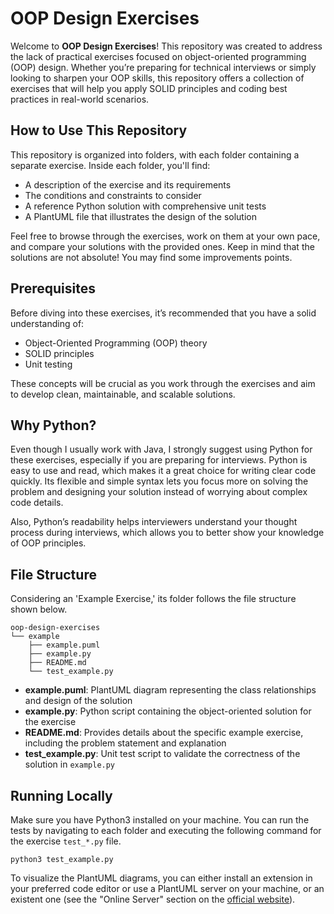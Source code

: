 # OOP Design Exercises

Welcome to **OOP Design Exercises**! This repository was created to address the lack of practical exercises focused on object-oriented programming (OOP) design. Whether you’re preparing for technical interviews or simply looking to sharpen your OOP skills, this repository offers a collection of exercises that will help you apply SOLID principles and coding best practices in real-world scenarios.

## How to Use This Repository

This repository is organized into folders, with each folder containing a separate exercise. Inside each folder, you'll find:

- A description of the exercise and its requirements
- The conditions and constraints to consider
- A reference Python solution with comprehensive unit tests
- A PlantUML file that illustrates the design of the solution

Feel free to browse through the exercises, work on them at your own pace, and compare your solutions with the provided ones. Keep in mind that the solutions are not absolute! You may find some improvements points. 

## Prerequisites

Before diving into these exercises, it’s recommended that you have a solid understanding of:

- Object-Oriented Programming (OOP) theory
- SOLID principles
- Unit testing

These concepts will be crucial as you work through the exercises and aim to develop clean, maintainable, and scalable solutions.

## Why Python?

Even though I usually work with Java, I strongly suggest using Python for these exercises, especially if you are preparing for interviews. Python is easy to use and read, which makes it a great choice for writing clear code quickly. Its flexible and simple syntax lets you focus more on solving the problem and designing your solution instead of worrying about complex code details.

Also, Python’s readability helps interviewers understand your thought process during interviews, which allows you to better show your knowledge of OOP principles.

## File Structure

Considering an 'Example Exercise,' its folder follows the file structure shown below. 

```
oop-design-exercises
└── example
    ├── example.puml
    ├── example.py
    ├── README.md
    └── test_example.py
```
- **example.puml**: PlantUML diagram representing the class relationships and design of the solution
- **example.py**: Python script containing the object-oriented solution for the exercise
- **README.md**: Provides details about the specific example exercise, including the problem statement and explanation
- **test_example.py**: Unit test script to validate the correctness of the solution in `example.py`

## Running Locally

Make sure you have Python3 installed on your machine. You can run the tests by navigating to each folder and executing the following command for the exercise `test_*.py` file.

```commandline
python3 test_example.py
```

To visualize the PlantUML diagrams, you can either install an extension in your preferred code editor or use a PlantUML server on your machine, or an existent one (see the "Online Server" section on the [official website](https://plantuml.com/starting)).
